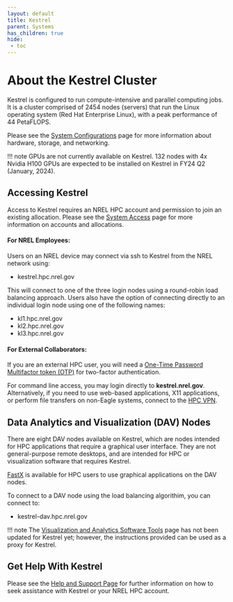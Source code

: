 ```yaml
---
layout: default
title: Kestrel
parent: Systems
has_children: true
hide:
 - toc
---
```


# About the Kestrel Cluster

Kestrel is configured to run compute-intensive and parallel computing jobs. It is a cluster comprised of 2454 nodes (servers) that run the Linux operating system (Red Hat Enterprise Linux), with a peak performance of 44 PetaFLOPS.

Please see the [System Configurations](../index.md) page for more information about hardware, storage, and networking.

!!! note
    GPUs are not currently available on Kestrel.  132 nodes with 4x Nvidia H100 GPUs are expected to be installed on Kestrel in FY24 Q2 (January, 2024).   
## Accessing Kestrel
Access to Kestrel requires an NREL HPC account and permission to join an existing allocation. Please see the [System Access](https://www.nrel.gov/hpc/system-access.html) page for more information on accounts and allocations.

#### For NREL Employees:

Users on an NREL device may connect via ssh to Kestrel from the NREL network using:

* kestrel.hpc.nrel.gov

 This will connect to one of the three login nodes using a round-robin load balancing approach. Users also have the option of connecting directly to an individual login node using one of the following names: 

* kl1.hpc.nrel.gov
* kl2.hpc.nrel.gov
* kl3.hpc.nrel.gov

#### For External Collaborators:
If you are an external HPC user, you will need a [One-Time Password Multifactor token (OTP)](https://www.nrel.gov/hpc/multifactor-tokens.html) for two-factor authentication.

For command line access, you may login directly to **kestrel.nrel.gov**.  Alternatively, if you need to use web-based applications, X11 applications, or perform file transfers on non-Eagle systems, connect to the [HPC VPN](https://www.nrel.gov/hpc/vpn-connection.html). 


## Data Analytics and Visualization (DAV) Nodes

There are eight DAV nodes available on Kestrel, which are nodes intended for HPC applications that require a graphical user interface.  They are not general-purpose remote desktops, and are intended for HPC or visualization software that requires Kestrel.

[FastX](https://nrel.github.io/HPC/Documentation/Viz_Analytics/virtualgl_fastx/) is available for HPC users to use graphical applications on the DAV nodes.

To connect to a DAV node using the load balancing algorithim, you can connect to:

* kestrel-dav.hpc.nrel.gov

!!! note
    The [Visualization and Analytics Software Tools](https://nrel.github.io/HPC/Documentation/Viz_Analytics/) page has not been updated for Kestrel yet; however, the instructions provided can be used as a proxy for Kestrel.

## Get Help With Kestrel
Please see the [Help and Support Page](../../help.md) for further information on how to seek assistance with Kestrel or your NREL HPC account. 